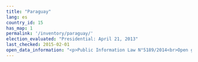 ```yaml
---
title: "Paraguay"
lang: es
country_id: 15
has_map: 1
permalink: '/inventory/paraguay/'
election_evaluated: "Presidential: April 21, 2013"
last_checked: 2015-02-01
open_data_information: "<p>Public Information Law N°5189/2014<br>Open government partnership: <a target=_blank href=http://www.opengovpartnership.org/country/paraguay>http://www.opengovpartnership.org/country/paraguay</a><br><a target=_blank href=http://datosabiertos.tsje.gov.py>http://datosabiertos.tsje.gov.py</a>: El uso de la información disponible a través de este sitio es completamente libre.</p>"
---
```

